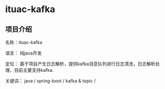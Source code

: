 # ituac-kafka

## 项目介绍
名称：ituac-kafka

语言： 纯java开发

定位： 基于项目产生日志解析，提供kafka消息队列进行日志清洗，日志解析处理，目前主要支持kafka.

关键词： java / spring-boot / kafka & topic /
